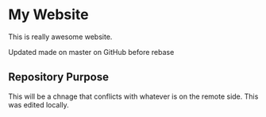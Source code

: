 # My Website

This is really awesome website.

Updated made on master on GitHub before rebase

## Repository Purpose

This will be a chnage that conflicts
with whatever is on the remote side.
This was edited locally.